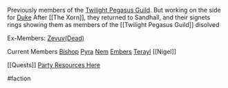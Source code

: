 Previously members of the [Twilight Pegasus Guild](Twilight%20Pegasus%20Guild.md).
But working on the side for [Duke](Duke's%20Organisation.md)
After [[The Xorn]], they returned to Sandhall, and their signets rings showing them as members of the [[Twilight Pegasus Guild]] disolved 

Ex-Members:
[Zevuv(Dead)](Zevuv(Dead).md)

Current Members
[Bishop](Bishop.md)
[Pyra](Pyra.md)
[Nem](Nem.md)
[Embers](Embers.md)
[Terayl](Terayl)
[[Nigel]]

[[Quests]]
[Party Resources Here](Party-Resources.md)


#faction